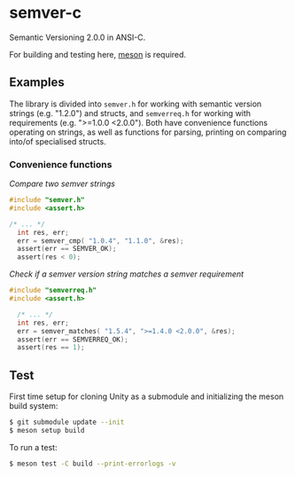 # semver-c
Semantic Versioning 2.0.0 in ANSI-C.

For building and testing here, [meson](https://mesonbuild.com/index.html) is required.

## Examples

The library is divided into `semver.h` for working with semantic version strings (e.g. "1.2.0") and structs,
and `semverreq.h` for working with requirements (e.g. ">=1.0.0 <2.0.0"). Both have convenience functions
operating on strings, as well as functions for parsing, printing on comparing into/of specialised structs.

### Convenience functions

*Compare two semver strings*

```c
#include "semver.h"
#include <assert.h>

/* ... */
  int res, err;
  err = semver_cmp( "1.0.4", "1.1.0", &res);
  assert(err == SEMVER_OK);
  assert(res < 0);
  ```

*Check if a semver version string matches a semver requirement*

```c
#include "semverreq.h"
#include <assert.h>

  /* ... */
  int res, err;
  err = semver_matches( "1.5.4", ">=1.4.0 <2.0.0", &res);
  assert(err == SEMVERREQ_OK);
  assert(res == 1);
```


## Test

First time setup for cloning Unity as a submodule and initializing the meson build system:

```bash
$ git submodule update --init
$ meson setup build
```

To run a test:

```bash
$ meson test -C build --print-errorlogs -v
```

